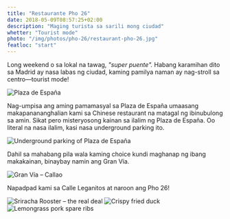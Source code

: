 ```yaml
---
title: "Restaurante Pho 26"
date: 2018-05-09T08:57:25+02:00
description: "Maging turista sa sarili mong ciudad"
whetter: "Tourist mode"
photo: "/img/photos/pho-26/restaurant-pho-26.jpg"
featloc: "start"
---
```


Long weekend o sa lokal na tawag, *"super puente".* Habang karamihan dito sa Madrid ay nasa labas ng ciudad, kaming pamilya naman ay nag-stroll sa centro—tourist mode!

![Plaza de España](/img/photos/pho-26/fountain-pza-españa.jpg)

Nag-umpisa ang aming pamamasyal sa Plaza de España umaasang makapanananghalian kami sa Chinese restaurant na matagal ng ibinubulong sa amin. Sikat pero misteryosong kainan sa ilalim ng Plaza de España. Oo literal na nasa ilalim, kasi nasa underground parking ito.

![Underground parking of Plaza de España](/img/photos/pho-26/underground-pza-spain.jpg)

Dahil sa mahabang pila wala kaming choice kundi maghanap ng ibang makakainan, binaybay namin ang Gran Vía.

![Gran Vía – Callao](/img/photos/pho-26/gran-via-callao.jpg)

Napadpad kami sa Calle Leganitos at naroon ang Pho 26!

![Sriracha Rooster – the real deal](/img/photos/pho-26/sriracha-rooster.jpg)
![Crispy fried duck](/img/photos/pho-26/fried-duck.jpg) 
![Lemongrass pork spare ribs](/img/photos/pho-26/pork-ribs-lemongrass.jpg)